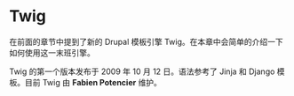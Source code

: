 # Twig

在前面的章节中提到了新的 Drupal 模板引擎 Twig。在本章中会简单的介绍一下如何使用这一末班引擎。

Twig 的第一个版本发布于 2009 年 10 月 12 日。语法参考了 Jinja 和 Django 模板。目前 Twig 由 **Fabien Potencier** 维护。